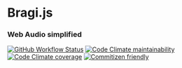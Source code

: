 # Bragi.js

### Web Audio simplified

[![GitHub Workflow Status](https://img.shields.io/github/workflow/status/lab-17/bragi/Release%20NPM%20&%20GitHub%20%F0%9F%9A%80/master?logo=github&style=flat-square)](https://github.com/lab-17/bragi/actions?query=workflow%3A%22Release+NPM+%26+GitHub+%F0%9F%9A%80%22+branch%3Amaster)
[![Code Climate maintainability](https://img.shields.io/codeclimate/maintainability/lab-17/bragi.svg?style=flat-square&logo=code-climate)](https://codeclimate.com/github/lab-17/bragi/maintainability)
[![Code Climate coverage](https://img.shields.io/codeclimate/coverage/lab-17/bragi.svg?style=flat-square&logo=code-climate)](https://codeclimate.com/github/lab-17/bragi/test_coverage)
[![Commitizen friendly](https://img.shields.io/badge/commitizen-friendly-brightgreen.svg?style=flat-square)](http://commitizen.github.io/cz-cli/)
